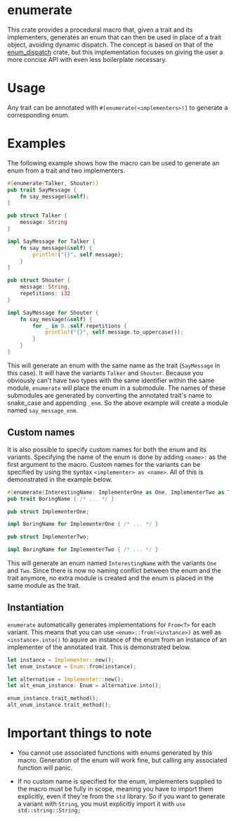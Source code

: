# enumerate

This crate provides a procedural macro that, given a trait and its implementers, generates an enum that can then be used in place of a trait object, avoiding dynamic dispatch. The concept is based on that of the [enum_dispatch](https:docs.rs/enum_dispatch) crate, but this implementation focuses on giving the user a more concise API with even less boilerplate necessary.

# Usage

Any trait can be annotated with `#[enumerate(<implementers>)]` to generate a corresponding enum.

# Examples

The following example shows how the macro can be used to generate an enum from a trait and two implementers.

```rust
#[enumerate(Talker, Shouter)]
pub trait SayMessage {
    fn say_message(&self);
}

pub struct Talker {
    message: String
}

impl SayMessage for Talker {
    fn say_message(&self) {
        println!("{}", self.message);
    }
}

pub struct Shouter {
    message: String,
    repetitions: i32
}

impl SayMessage for Shouter {
    fn say_message(&self) {
        for _ in 0..self.repetitions {
            println!("{}", self.message.to_uppercase());
        }
    }
}
```
This will generate an enum with the same name as the trait (`SayMessage` in this case). It will have the variants `Talker` and `Shouter`. Because you obviously can't have two types with the same identifier within the same module, `enumerate` will place the enum in a submodule. The names of these submodules are generated by converting the annotated trait's name to snake_case and appending `_enm`. So the above example will create a module named `say_message_enm`.

## Custom names

It is also possible to specify custom names for both the enum and its variants. Specifying the name of the enum is done by adding `<name>:` as the first argument to the macro. Custom names for the variants can be specified by using the syntax `<implementer> as <name>`. All of this is demonstrated in the example below.

```rust
#[enumerate(InterestingName: ImplementerOne as One, ImplementerTwo as Two)]
pub trait BoringName { /* ... */ }

pub struct ImplementerOne;

impl BoringName for ImplementerOne { /* ... */ }

pub struct ImplementerTwo;

impl BoringName for ImplementerTwo { /* ... */ }
```
This will generate an enum named `InterestingName` with the variants `One` and `Two`. Since there is now no naming conflict between the enum and the trait anymore, no extra module is created and the enum is placed in the same module as the trait.

## Instantiation

`enumerate` automatically generates implementations for `From<T>` for each variant. This means that you can use `<enum>::from(<instance>)` as well as `<instance>.into()` to aquire an instance of the enum from an instance of an implementer of the annotated trait. This is demonstrated below.

```rust
let instance = Implementer::new();
let enum_instance = Enum::from(instance);

let alternative = Implementer::new();
let alt_enum_instance: Enum = alternative.into();

enum_instance.trait_method();
alt_enum_instance.trait_method();
```

# Important things to note

* You cannot use associated functions with enums generated by this macro. Generation of the enum will work fine, but calling any associated function will panic.

* If no custom name is specified for the enum, implementers supplied to the macro must be fully in scope, meaning you have to import them explicitly, even if they're from the `std` library. So if you want to generate a variant with `String`, you must explicitly import it with `use std::string::String;`

